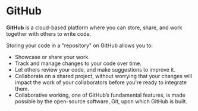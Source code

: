 # GitHub

**GitHub** is a cloud-based platform where you can store, share, and work together with others to write code.

Storing your code in a "repository" on GitHub allows you to:

- Showcase or share your work.
- Track and manage changes to your code over time.
- Let others review your code, and make suggestions to improve it.
- Collaborate on a shared project, without worrying that your changes will impact the work of your collaborators before you're ready to integrate them.
- Collaborative working, one of GitHub’s fundamental features, is made possible by the open-source software, Git, upon which GitHub is built.